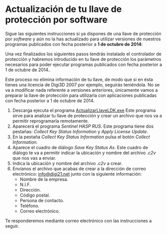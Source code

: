 # Actualización de tu llave de protección por software

Sigue las siguientes instrucciones si ya dispones de una llave de protección por _software_ y aún no la has actualizado para utilizar versiones de nuestros programas publicados con fecha posterior a **1 de octubre de 2014**:

Una vez finalizados los siguientes pasos tendrás instalado el controlador de protección y habremos introducido en tu llave de protección los parámetros necesarios para poder ejecutar programas publicados con fecha posterior a 1 de octubre de 2014._._

Este proceso no elimina información de tu llave, de modo que si en ésta tienes una licencia de Digi3D 2007 por ejemplo, seguirás teniéndola. No se va a modificar nada referente a versiones anteriores, únicamente vamos a preparar la llave de protección para utilizarla con aplicaciones publicadas con fecha posterior a 1 de octubre de 2014.  


1. Descarga ejecuta el programa [ActualizarLlaveLDK.exe](http://digi21.blob.core.windows.net/download/ActualizarLlaveLDK.exe) Este programa sirve para analizar tu llave de protección y crear un archivo que nos va a permitir reprogramarla remotamente.
2. Aparecerá el programa _Sentinel HASP RUS_. Este programa tiene dos pestañas: _Collect Key Status Information_ y _Apply License Update_.
3. En la pestaña _Collect Key Status Information_ pulsa el botón _Collect Information._
4. Aparece el cuadro de diálogo _Save Key Status As_. Este cuadro de diálogo te va a permitir indicar la ubicación y nombre del archivo _.c2v_ que nos vas a enviar.
5. Indica la ubicación y nombre del archivo _.c2v_ a crear.
6. Envíanos el archivo que acabas de crear a la dirección de correo electrónico: [info@digi21.net](mailto:info@digi21.net) junto con la siguiente información:
   * Nombre de la empresa.
   * N.I.F.
   * Dirección.
   * Código postal.
   * Persona de contacto.
   * Teléfono.
   * Correo electrónico.

Te responderemos mediante correo electrónico con las instrucciones a seguir.



